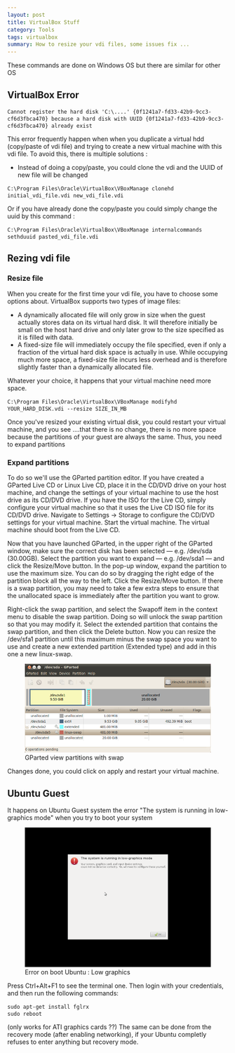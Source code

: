 ```yaml
---
layout: post
title: VirtualBox Stuff
category: Tools
tags: virtualbox
summary: How to resize your vdi files, some issues fix ...
---
```


These commands are done on Windows OS but there are similar for other OS

## VirtualBox Error

```
Cannot register the hard disk 'C:\....' {0f1241a7-fd33-42b9-9cc3-cf6d3fbca470} because a hard disk with UUID {0f1241a7-fd33-42b9-9cc3-cf6d3fbca470} already exist
```

This error frequently happen when when you duplicate a virtual hdd (copy/paste of vdi file) and trying to create a new virtual machine with this vdi file.
To avoid this, there is multiple solutions :

- Instead of doing a copy/paste, you could clone the vdi and the UUID of new file will be changed

```
C:\Program Files\Oracle\VirtualBox\VBoxManage clonehd initial_vdi_file.vdi new_vdi_file.vdi
```

Or if you have already done the copy/paste you could simply change the uuid by this command :

```
C:\Program Files\Oracle\VirtualBox\VBoxManage internalcommands sethduuid pasted_vdi_file.vdi
```

## Rezing vdi file

### Resize file

When you create for the first time your vdi file, you have to choose some options about.
VirtualBox supports two types of image files:

- A dynamically allocated file will only grow in size when the guest actually stores data on its virtual hard disk. It will therefore initially be small on the host hard drive and only later grow to the size specified as it is filled with data.
- A fixed-size file will immediately occupy the file specified, even if only a fraction of the virtual hard disk space is actually in use. While occupying much more space, a fixed-size file incurs less overhead and is therefore slightly faster than a dynamically allocated file.

Whatever your choice, it happens that your virtual machine need more space.

```
C:\Program Files\Oracle\VirtualBox\VBoxManage modifyhd YOUR_HARD_DISK.vdi --resize SIZE_IN_MB
```

Once you've resized your existing virtual disk, you could restart your virtual machine, and you see ....that there is no change, there is no more space because the partitions of your guest are always the same.
Thus, you need to expand partitions

### Expand partitions

To do so we'll use the GParted partition editor.
If you have created a GParted Live CD or Linux Live CD, place it in the CD/DVD drive on your host machine, and change the settings of your virtual machine to use the host drive as its CD/DVD drive. If you have the ISO for the Live CD, simply configure your virtual machine so that it uses the Live CD ISO file for its CD/DVD drive. Navigate to Settings → Storage to configure the CD/DVD settings for your virtual machine.
Start the virtual machine. The virtual machine should boot from the Live CD.

Now that you have launched GParted, in the upper right of the GParted window, make sure the correct disk has been selected — e.g. /dev/sda (30.00GB). Select the partition you want to expand — e.g. /dev/sda1 — and click the Resize/Move button.
In the pop-up window, expand the partition to use the maximum size. You can do so by dragging the right edge of the partition block all the way to the left. Click the Resize/Move button.
If there is a swap partition, you may need to take a few extra steps to ensure that the unallocated space is immediately after the partition you want to grow.

Right-click the swap partition, and select the Swapoff item in the context menu to disable the swap partition. Doing so will unlock the swap partition so that you may modify it.
Select the extended partition that contains the swap partition, and then click the Delete button.
Now you can resize the /dev/sfa1 partition until this maximum minus the swap space you want to use and create a new extended partition (Extended type) and add in this one a new linux-swap.
 
<figure>
  <img src="/blog/assets/images/virtualbox-stuff/gparted_swap.png" />
  <figcaption>GParted view partitions with swap</figcaption>
</figure> 

Changes done, you could click on apply and restart your virtual machine.

## Ubuntu Guest
It happens on Ubuntu Guest system the error "The system is running in low-graphics mode" when you try to boot your system

<figure>
  <img src="/blog/assets/images/virtualbox-stuff/ubuntu_low_graphics.png" />
  <figcaption>Error on boot Ubuntu : Low graphics</figcaption>
</figure> 

Press Ctrl+Alt+F1 to see the terminal one. Then login with your credentials, and then run the following commands:

```
sudo apt-get install fglrx    
sudo reboot
```

(only works for ATI graphics cards ??)
The same can be done from the recovery mode (after enabling networking), if your Ubuntu completly refuses to enter anything but recovery mode.

